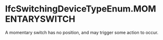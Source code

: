 IfcSwitchingDeviceTypeEnum.MOMENTARYSWITCH
==========================================
A momentary switch has no position, and may trigger some action to occur.


